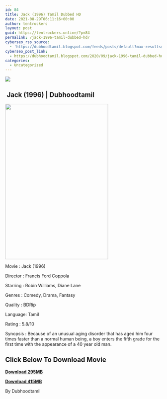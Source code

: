 ```yaml
---
id: 84
title: Jack (1996) Tamil Dubbed HD
date: 2021-08-29T06:11:16+00:00
author: tentrockers
layout: post
guid: https://tentrockers.online/?p=84
permalink: /jack-1996-tamil-dubbed-hd/
cyberseo_rss_source:
  - 'https://dubhoodtamil.blogspot.com/feeds/posts/default?max-results=150&start-index=151'
cyberseo_post_link:
  - https://dubhoodtamil.blogspot.com/2020/09/jack-1996-tamil-dubbed-hd.html
categories:
  - Uncategorized
---
```

<div class="media_block">
  <img src="https://1.bp.blogspot.com/-6igF1-stI3Q/X1StOca0eFI/AAAAAAAACVU/VHvbLcgM7J49XClbIC3c8Lt_sLK3NpicgCNcBGAsYHQ/s72-w331-h500-c/p_800x1200_AMC_Jack_12032019.jpg" class="media_thumbnail" />
</div>

## &nbsp;Jack (1996) | Dubhoodtamil

<div class="separator">
  <a href="https://1.bp.blogspot.com/-6igF1-stI3Q/X1StOca0eFI/AAAAAAAACVU/VHvbLcgM7J49XClbIC3c8Lt_sLK3NpicgCNcBGAsYHQ/s1200/p_800x1200_AMC_Jack_12032019.jpg" imageanchor="1"><img loading="lazy" border="0" data-original-height="1200" data-original-width="800" height="500" src="https://1.bp.blogspot.com/-6igF1-stI3Q/X1StOca0eFI/AAAAAAAACVU/VHvbLcgM7J49XClbIC3c8Lt_sLK3NpicgCNcBGAsYHQ/w331-h500/p_800x1200_AMC_Jack_12032019.jpg" width="331" /></a>
</div>

Movie	<span></span>:	<span></span>Jack (1996)&nbsp;

Director	<span></span>:	<span></span>Francis Ford Coppola&nbsp;

Starring	<span></span>:	<span></span>Robin Williams, Diane Lane&nbsp;

Genres	<span></span>:	<span></span>Comedy, Drama, Fantasy&nbsp;

Quality	<span></span>:	<span></span>BDRip&nbsp;

Language:	<span></span>Tamil&nbsp;

Rating	<span></span>:	<span></span>5.8/10

Synopsis : Because of an unusual aging disorder that has aged him four times faster than a normal human being, a boy enters the fifth grade for the first time with the appearance of a 40 year old man.

## <span><b>Click Below To Download Movie</b></span>

<span><b><a href="https://oncehelp.com/jack" target="_blank" rel="noopener">Download 295MB</a></b></span>

<span><b><a href="https://oncehelp.com/jack-2" target="_blank" rel="noopener">Download 415MB</a></b></span>

By Dubhoodtamil